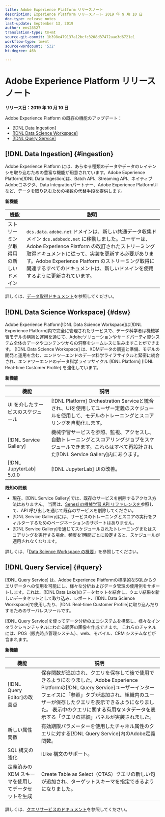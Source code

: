 ```yaml
---
title: Adobe Experience Platform リリースノート
description: Experience Platform リリースノート 2019 年 9 月 10 日
doc-type: release notes
last-update: September 13, 2019
author: ens28527
translation-type: tm+mt
source-git-commit: 1b398e479137a12bcfc3208d37472aae3d6721e1
workflow-type: tm+mt
source-wordcount: '532'
ht-degree: 46%

---
```



# Adobe Experience Platform リリースノート

**リリース日：2019 年 10 月 10 日**

Adobe Experience Platform の既存の機能のアップデート：

* [[!DNL Data Ingestion]](#ingestion)
* [[!DNL Data Science Workspace]](#dsw)
* [[!DNL Query Service]](#query)

## [!DNL Data Ingestion] {#ingestion}

Adobe Experience Platform には、あらゆる種類のデータやデータのレイテンシを取り込むための豊富な機能が用意されています。Adobe Experience Platform[!DNL Data Ingestion]は、Batch API、Streaming API、ネイティブAdobeコネクタ、Data Integrationパートナー、Adobe Experience PlatformUIなど、データを取り込むための複数の代替手段を提供します。

**新機能**

| 機能 | 説明 |
| ----------- | ---------- |
| ストリーミング取得用の新しいドメイン | `dcs.data.adobe.net` ドメインは、新しい共通データ収集ドメイン `dcs.adobedc.net` に移動しました。ユーザーは、Adobe Experience Platform の改訂されたストリーミング取得ドキュメントに従って、実装を更新する必要があります。Adobe Experience Platform のストリーミング取得に関連するすべてのドキュメントは、新しいドメインを使用するように更新されています。 |

詳しくは、[データ取得ドキュメント](../../ingestion/home.md)を参照してください。

## [!DNL Data Science Workspace] {#dsw}

Adobe Experience Platform[!DNL Data Science Workspace]は[!DNL Experience Platform]内で完全に管理されたサービスで、データ科学者は機械学習モデルの構築と運用を通じて、Adobeソリューションやサードパーティ製システム全体のデータやコンテンツからの洞察をシームレスに生み出すことができます。 [!DNL Data Science Workspace] は、XDMデータの調査と準備、モデルの開発と運用を含む、エンドツーエンドのデータ科学ライフサイクルと緊密に統合され、エンドツーエンドのデータ科学ライフサイクル [!DNL Platform]  [!DNL Real-time Customer Profile] を強化しています。

**新機能**

| 機能 | 説明 |
| -----------| ---------- |
| UI を介したサービスのスケジュール | [!DNL Platform] Orchestration Serviceと統合され、UIを使用してユーザー定義のスケジュールを使用して、モデルのトレーニングとスコアリングを自動化します。 |
| [!DNL Service Gallery] | 機械学習サービスを参照、監視、アクセスし、自動トレーニングとスコアリングジョブをスケジュールできます。これらはすべて再設計された[!DNL Service Gallery]内にあります。 |
| [!DNL JupyterLab] 5.0.0 | [!DNL JupyterLab] UIの改善。 |

**既知の問題**

* 現在、[!DNL Service Gallery]では、既存のサービスを削除するアクセス方法はありません。 当面は、[Senesi の機械学習 API リファレンスを](https://www.adobe.io/apis/experienceplatform/home/api-reference.html#!acpdr/swagger-specs/sensei-ml-api.yaml)参照して、API 呼び出しを通じて既存のサービスを削除してください。
* [!DNL Service Gallery]には、サービスのトレーニングとスコアの実行をフィルターするためのページネーションのサポートはありません。
* [!DNL Service Gallery]を通じてスケジュールされたトレーニングまたはスコアリングを実行する場合、頻度を1時間ごとに設定すると、スケジュールが適用されなくなります。

詳しくは、「[Data Science Workspace の概要](../../data-science-workspace/home.md)」を参照してください。

## [!DNL Query Service] {#query}

[!DNL Query Service] は、Adobe Experience Platformの標準的なSQLからクエリデータへの使用を可能にし、様々な分析およびデータ管理の使用例をサポートします。これは、[!DNL Data Lake]のデータセットを結合し、クエリ結果を新しいデータセットとして取り込み、レポート、[!DNL Data Science Workspace]で使用したり、[!DNL Real-time Customer Profile]に取り込んだりするためのサーバレスツールです。

[!DNL Query Service]を使ってデータ分析のエコシステムを構築し、様々なインタラクションチャネルにわたる顧客の画像を作成できます。 これらのチャネルには、POS（販売時点管理システム）、web、モバイル、CRM システムなどが含まれます。

**新機能**

| 機能 | 説明 |
| -----------| ---------- |
| [!DNL Query Editor]の改善点 | 保存関数が追加され、クエリを保存して後で使用できるようになりました。Adobe Experience Platformの[!DNL Query Service]ユーザーインターフェイスに「参照」タブが追加され、組織内のユーザーが保存したクエリを表示できるようになりました。 表示中のクエリに関する有用なメタデータを表示する「クエリの詳細」パネルが実装されました。 |
| 新しい属性関数 | 有効期限パラメーターを使用したチャネル属性のクエリに対する[!DNL Query Service]内のAdobe定義関数。 |
| SQL 構文の強化 | iLike 構文のサポート。 |
| 定義済みの XDM スキーマを使用してデータセットを生成 | Create Table as Select（CTAS）クエリの新しい句が追加され、ターゲットスキーマを指定できるようになりました。 |

詳しくは、[クエリサービスのドキュメント](../../query-service/home.md)を参照してください。
